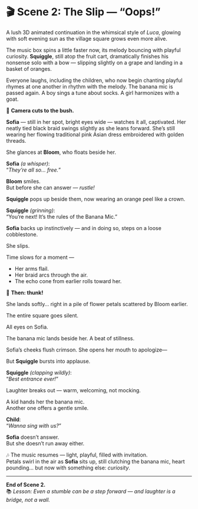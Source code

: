 # 🎬 Scene 2: The Slip — “Oops!”

A lush 3D animated continuation in the whimsical style of *Luca*, glowing with soft evening sun as the village square grows even more alive.

The music box spins a little faster now, its melody bouncing with playful curiosity. **Squiggle**, still atop the fruit cart, dramatically finishes his nonsense solo with a bow — slipping slightly on a grape and landing in a basket of oranges.

Everyone laughs, including the children, who now begin chanting playful rhymes at one another in rhythm with the melody. The banana mic is passed again. A boy sings a tune about socks. A girl harmonizes with a goat.

🎥 **Camera cuts to the bush.**

**Sofia** — still in her spot, bright eyes wide — watches it all, captivated. Her neatly tied black braid swings slightly as she leans forward. She’s still wearing her flowing traditional pink Asian dress embroidered with golden threads.

She glances at **Bloom**, who floats beside her.

**Sofia** *(a whisper)*:  
“*They’re all so... free.*”

**Bloom** smiles.  
But before she can answer — *rustle!*

**Squiggle** pops up beside them, now wearing an orange peel like a crown.

**Squiggle** *(grinning)*:  
“You’re next! It’s the rules of the Banana Mic.”

**Sofia** backs up instinctively — and in doing so, steps on a loose cobblestone.

She slips.

Time slows for a moment —
- Her arms flail.  
- Her braid arcs through the air.  
- The echo cone from earlier rolls toward her.

🎥 **Then: thunk!**

She lands softly… right in a pile of flower petals scattered by Bloom earlier.

The entire square goes silent.

All eyes on Sofia.

The banana mic lands beside her. A beat of stillness.

Sofia’s cheeks flush crimson. She opens her mouth to apologize—

But **Squiggle** bursts into applause.

**Squiggle** *(clapping wildly)*:  
“*Best entrance ever!*”

Laughter breaks out — warm, welcoming, not mocking.

A kid hands her the banana mic.  
Another one offers a gentle smile.

**Child**:  
“*Wanna sing with us?*”

**Sofia** doesn’t answer.  
But she doesn’t run away either.

🎶 The music resumes — light, playful, filled with invitation.  
Petals swirl in the air as **Sofia** sits up, still clutching the banana mic, heart pounding… but now with something else: *curiosity*.

---

**End of Scene 2.**  
📚 *Lesson: Even a stumble can be a step forward — and laughter is a bridge, not a wall.*
